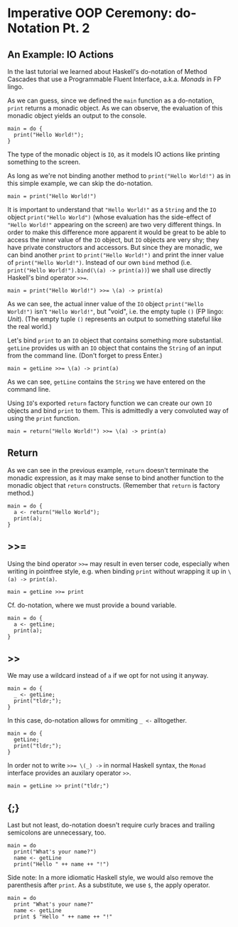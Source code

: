 # Imperative OOP Ceremony: do-Notation Pt. 2

## An Example: IO Actions

In the last tutorial we learned about Haskell's do-notation of Method Cascades that use a Programmable Fluent Interface, a.k.a. *Monads* in FP lingo.

As we can guess, since we defined the `main` function as a do-notation, `print` returns a monadic object. As we can observe, the evaluation of this monadic object yields an output to the console.

``` active haskell
main = do {
  print("Hello World!");
}
```

The type of the monadic object is `IO`, as it models IO actions like printing something to the screen.

As long as we're not binding another method to `print("Hello World!")` as in this simple example, we can skip the do-notation.

``` active haskell
main = print("Hello World!")
```

It is important to understand that `"Hello World!"` as a `String` and the `IO` object `print("Hello World")` (whose evaluation has the side-effect of `"Hello World!"` appearing on the screen) are two very different things. In order to make this difference more apparent it would be great to be able to access the inner value of the `IO` object, but `IO` objects are very shy; they have private constructors and accessors. But since they are monadic, we can bind another `print` to `print("Hello World!")` and print the inner value of `print("Hello World!")`. Instead of our own `bind` method (i.e. `print("Hello World!").bind(\(a) -> print(a))`) we shall use directly Haskell's bind operator `>>=`.

``` active haskell
main = print("Hello World!") >>= \(a) -> print(a)
```

As we can see, the actual inner value of the `IO` object `print("Hello World!")` isn't `"Hello World!"`, but "void", i.e. the empty tuple `()` (FP lingo: *Unit*). (The empty tuple `()` represents an output to something stateful like the real world.)

Let's bind `print` to an `IO` object that contains something more substantial. `getLine` provides us with an `IO` object that contains the `String` of an input from the command line. (Don't forget to press Enter.)

``` active haskell
main = getLine >>= \(a) -> print(a)
```

As we can see, `getLine` contains the `String` we have entered on the command line.

Using `IO`'s exported `return` factory function we can create our own `IO` objects and bind `print` to them. This is admittedly a very convoluted way of using the `print` function.

``` active haskell
main = return("Hello World!") >>= \(a) -> print(a)
```

## Return

As we can see in the previous example, `return` doesn't terminate the monadic expression, as it may make sense to bind another function to the monadic object that `return` constructs. (Remember that `return` is factory method.)

``` active haskell
main = do {
  a <- return("Hello World");
  print(a);
}
```

## >>=

Using the bind operator `>>=` may result in even terser code, especially when writing in pointfree style, e.g. when binding `print` without wrapping it up in `\(a) -> print(a)`.

``` active haskell
main = getLine >>= print
```

Cf. do-notation, where we must provide a bound variable.

``` active haskell
main = do {
  a <- getLine;
  print(a);
}
```

## >>

We may use a wildcard instead of `a` if we opt for not using it anyway.

``` active haskell
main = do {
  _ <- getLine;
  print("tldr;");
}
```

In this case, do-notation allows for ommiting `_ <-` alltogether.

``` active haskell
main = do {
  getLine;
  print("tldr;");
}
```

In order not to write `>>= \(_) ->` in normal Haskell syntax, the `Monad` interface provides an auxilary operator `>>`.

``` active haskell
main = getLine >> print("tldr;")
```

## {;}

Last but not least, do-notation doesn't require curly braces and trailing semicolons are unnecessary, too.

``` active haskell
main = do
  print("What's your name?")
  name <- getLine
  print("Hello " ++ name ++ "!")
```

Side note: In a more idiomatic Haskell style, we would also remove the parenthesis after `print`. As a substitute, we use `$`, the apply operator.

``` active haskell
main = do
  print "What's your name?"
  name <- getLine
  print $ "Hello " ++ name ++ "!"
```
